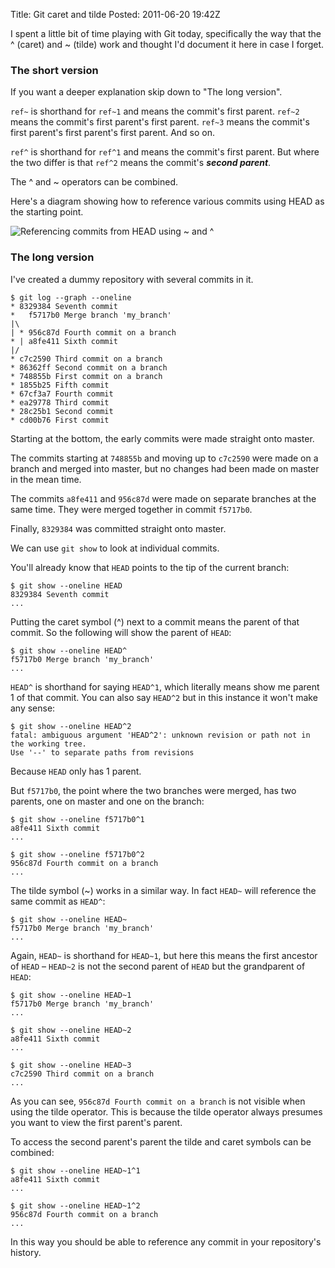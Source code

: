 Title: Git caret and tilde
Posted: 2011-06-20 19:42Z

I spent a little bit of time playing with Git today, specifically the way that the ^ (caret) and ~ (tilde) work and thought I'd document it here in case I forget.

### The short version

If you want a deeper explanation skip down to "The long version".

`ref~` is shorthand for `ref~1` and means the commit's first parent. `ref~2` means the commit's first parent's first parent. `ref~3` means the commit's first parent's first parent's first parent. And so on.

`ref^` is shorthand for `ref^1` and means the commit's first parent. But where the two differ is that `ref^2` means the commit's ***second parent***.

The ^ and ~ operators can be combined.

Here's a diagram showing how to reference various commits using HEAD as the starting point.

![Referencing commits from HEAD using ~ and ^](http://static.paulboxley.com.s3.amazonaws.com/git-head.png)

### The long version

I've created a dummy repository with several commits in it.

    $ git log --graph --oneline
    * 8329384 Seventh commit
    *   f5717b0 Merge branch 'my_branch'
    |\  
    | * 956c87d Fourth commit on a branch
    * | a8fe411 Sixth commit
    |/  
    * c7c2590 Third commit on a branch
    * 86362ff Second commit on a branch
    * 748855b First commit on a branch
    * 1855b25 Fifth commit
    * 67cf3a7 Fourth commit
    * ea29778 Third commit
    * 28c25b1 Second commit
    * cd00b76 First commit
    
Starting at the bottom, the early commits were made straight onto master.

The commits starting at `748855b` and moving up to `c7c2590` were made on a branch and merged into master, but no changes had been made on master in the mean time.

The commits `a8fe411` and `956c87d` were made on separate branches at the same time. They were merged together in commit `f5717b0`.

Finally, `8329384` was committed straight onto master.

We can use `git show` to look at individual commits.

You'll already know that `HEAD` points to the tip of the current branch:

    $ git show --oneline HEAD
    8329384 Seventh commit
    ...

Putting the caret symbol (^) next to a commit means the parent of that commit. So the following will show the parent of `HEAD`:

    $ git show --oneline HEAD^
    f5717b0 Merge branch 'my_branch'
    ...

`HEAD^` is shorthand for saying `HEAD^1`, which literally means show me parent 1 of that commit. You can also say `HEAD^2` but in this instance it won't make any sense:

    $ git show --oneline HEAD^2
    fatal: ambiguous argument 'HEAD^2': unknown revision or path not in the working tree.
    Use '--' to separate paths from revisions

Because `HEAD` only has 1 parent.

But `f5717b0`, the point where the two branches were merged, has two parents, one on master and one on the branch:

    $ git show --oneline f5717b0^1
    a8fe411 Sixth commit
    ...
    
    $ git show --oneline f5717b0^2
    956c87d Fourth commit on a branch
    ...

The tilde symbol (~) works in a similar way. In fact `HEAD~` will reference the same commit as `HEAD^`:

    $ git show --oneline HEAD~
    f5717b0 Merge branch 'my_branch'
    ...

Again, `HEAD~` is shorthand for `HEAD~1`, but here this means the first ancestor of `HEAD` – `HEAD~2` is not the second parent of `HEAD` but the grandparent of `HEAD`:

    $ git show --oneline HEAD~1
    f5717b0 Merge branch 'my_branch'
    ...
    
    $ git show --oneline HEAD~2
    a8fe411 Sixth commit
    ...
    
    $ git show --oneline HEAD~3
    c7c2590 Third commit on a branch
    ...

As you can see, `956c87d Fourth commit on a branch` is not visible when using the tilde operator. This is because the tilde operator always presumes you want to view the first parent's parent.

To access the second parent's parent the tilde and caret symbols can be combined:

    $ git show --oneline HEAD~1^1
    a8fe411 Sixth commit
    ...
    
    $ git show --oneline HEAD~1^2
    956c87d Fourth commit on a branch
    ...

In this way you should be able to reference any commit in your repository's history.